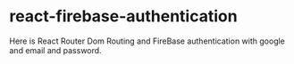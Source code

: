 # react-firebase-authentication
Here is React Router Dom Routing and FireBase authentication with google and email and password.
